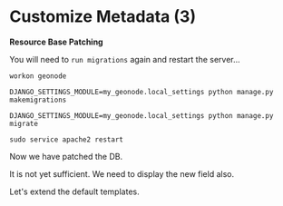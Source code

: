 # Customize Metadata (3)

**Resource Base Patching**

You will need to `run migrations` again and restart the server...

```shell
workon geonode

DJANGO_SETTINGS_MODULE=my_geonode.local_settings python manage.py makemigrations

DJANGO_SETTINGS_MODULE=my_geonode.local_settings python manage.py migrate

sudo service apache2 restart

```

Now we have patched the DB. 

It is not yet sufficient. We need to display the new field also.

Let's extend the default templates.
